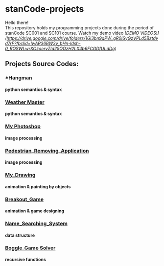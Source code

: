 # stanCode-projects
Hello there!\
This repository holds my programming projects done during the period of stanCode SC001 and SC101 course.
Watch my demo video *[DEMO VIDEOS!] (https://drive.google.com/drive/folders/1Gi3bn9qPW_gR0ISyGzVPLd5Bztdvd7rF?fbclid=IwAR36BW3v_bHn-Idsh-0_ROSWLwrXOzoervZId25OOzH2LX4b6FCGDfULdDg)*

## Projects Source Codes:
### *[Hangman](https://github.com/josephtl/stanCode-projects/tree/main/hangman_game)
  #### python semantics & syntax
### [Weather Master](https://github.com/josephtl/stanCode-projects/tree/main/weather_master)
  #### python semantics & syntax
### [My Photoshop](https://github.com/josephtl/stanCode-projects/tree/main/my_photoshop)
  #### image processing
### [Pedestrian_Removing_Application](https://github.com/josephtl/stanCode-projects/tree/main/pedestrian_removing_application)
  #### image processing
### [My_Drawing](https://github.com/josephtl/stanCode-projects/tree/main/my_drawing)
  #### animation & painting by objects
### [Breakout_Game](https://github.com/josephtl/stanCode-projects/tree/main/breakout_game)
  #### animation & game designing
### [Name_Searching_System](https://github.com/josephtl/stanCode-projects/tree/main/name_searching_system)
  #### data structure
### [Boggle_Game Solver](https://github.com/josephtl/stanCode-projects/tree/main/boggle_game_solver)
  #### recursive functions
